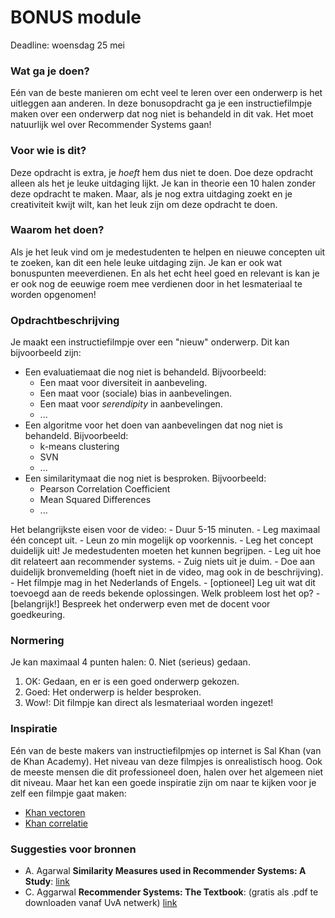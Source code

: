 # BONUS module

Deadline: woensdag 25 mei

### Wat ga je doen?

Eén van de beste manieren om echt veel te leren over een onderwerp is het uitleggen aan anderen. In deze bonusopdracht ga je een instructiefilmpje maken over een onderwerp dat nog niet is behandeld in dit vak. Het moet natuurlijk wel over Recommender Systems gaan!

### Voor wie is dit?

Deze opdracht is extra, je _hoeft_ hem dus niet te doen. Doe deze opdracht alleen als het je leuke uitdaging lijkt. Je kan in theorie een 10 halen zonder deze opdracht te maken. Maar, als je nog extra uitdaging zoekt en je creativiteit kwijt wilt, kan het leuk zijn om deze opdracht te doen.

### Waarom het doen?

Als je het leuk vind om je medestudenten te helpen en nieuwe concepten uit te zoeken, kan dit een hele leuke uitdaging zijn. Je kan er ook wat bonuspunten meeverdienen. En als het echt heel goed en relevant is kan je er ook nog de eeuwige roem mee verdienen door in het lesmateriaal te worden opgenomen!

### Opdrachtbeschrijving

Je maakt een instructiefilmpje over een "nieuw" onderwerp. Dit kan bijvoorbeeld zijn:

- Een evaluatiemaat die nog niet is behandeld. Bijvoorbeeld:
    - Een maat voor diversiteit in aanbeveling.
    - Een maat voor (sociale) bias in aanbevelingen.
    - Een maat voor _serendipity_ in aanbevelingen.
    - ...
- Een algoritme voor het doen van aanbevelingen dat nog niet is behandeld. Bijvoorbeeld:
    - k-means clustering
    - SVN
    - ...
- Een similaritymaat die nog niet is besproken. Bijvoorbeeld:
    - Pearson Correlation Coefficient
    - Mean Squared Differences
    - ...

Het belangrijkste eisen voor de video:
    - Duur 5-15 minuten.
    - Leg maximaal één concept uit.
    - Leun zo min mogelijk op voorkennis.
    - Leg het concept duidelijk uit! Je medestudenten moeten het kunnen begrijpen.
    - Leg uit hoe dit relateert aan recommender systems.
    - Zuig niets uit je duim.
    - Doe aan duidelijk bronvemelding (hoeft niet in de video, mag ook in de beschrijving).
    - Het filmpje mag in het Nederlands of Engels.
    - [optioneel] Leg uit wat dit toevoegd aan de reeds bekende oplossingen. Welk probleem lost het op?
    - [belangrijk!] Bespreek het onderwerp even met de docent voor goedkeuring.

### Normering

Je kan maximaal 4 punten halen:
0. Niet (serieus) gedaan.
1. OK: Gedaan, en er is een goed onderwerp gekozen.
2. Goed: Het onderwerp is helder besproken.
3. Wow!: Dit filmpje kan direct als lesmateriaal worden ingezet!

### Inspiratie

Eén van de beste makers van instructiefilpmjes op internet is Sal Khan (van de Khan Academy). Het niveau van deze filmpjes is onrealistisch hoog. Ook de meeste mensen die dit professioneel doen, halen over het algemeen niet dit niveau. Maar het kan een goede inspiratie zijn om naar te kijken voor je zelf een filmpje gaat maken:

- [Khan vectoren](https://www.youtube.com/watch?v=WNuIhXo39_k)
- [Khan correlatie](https://www.youtube.com/watch?v=u4ugaNo6v1Q)

### Suggesties voor bronnen

- A. Agarwal **Similarity Measures used in Recommender Systems: A Study**: [link](http://ijetsr.com/images/short_pdf/1498555415_619-626-ieteh326_ijetsr.pdf)
- C. Aggarwal **Recommender Systems: The Textbook**: (gratis als .pdf te downloaden vanaf UvA netwerk) [link](https://rd.springer.com/book/10.1007/978-3-319-29659-3)
